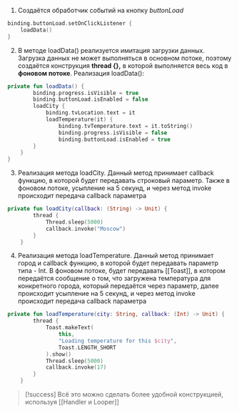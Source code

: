 1. Создаётся обработчик событий на кнопку *buttonLoad* 
```kotlin
binding.buttonLoad.setOnClickListener {  
	loadData()  
}        
```
2. В методе loadData() реализуется имитация загрузки данных. Загрузка данных не может выполняться в основном потоке, поэтому создаётся конструкция **thread {},** в которой выполняется весь код в **фоновом потоке**. Реализация loadData():
```kotlin
private fun loadData() {  
        binding.progress.isVisible = true  
        binding.buttonLoad.isEnabled = false  
        loadCity {  
            binding.tvLocation.text = it  
            loadTemperature(it) {  
                binding.tvTemperature.text = it.toString()  
                binding.progress.isVisible = false  
                binding.buttonLoad.isEnabled = true  
        }  
    }    
}  
```
3. Реализация метода loadCity. Данный метод принимает callback функцию, в которой будет передавать строковый параметр. Также в фоновом потоке, усыпление на 5 секунд, и через метод invoke происходит передача callback параметра
```kotlin
private fun loadCity(callback: (String) -> Unit) {  
        thread {  
            Thread.sleep(5000)  
            callback.invoke("Moscow")  
        }  
    }
```
4. Реализация метода loadTemperature. Данный метод принимает город и callback функцию, в которой будет передавать параметр типа - Int. В фоновом потоке, будет передавать [[Toast]], в котором передаётся сообщение о том, что загружена температура для конкретного города, который передаётся через параметр, далее происходит усыпление на 5 секунд, и через метод invoke происходит передача callback параметра
```kotlin
private fun loadTemperature(city: String, callback: (Int) -> Unit) {  
        thread {  
            Toast.makeText(  
                this,  
                "Loading temperature for this $city",  
                Toast.LENGTH_SHORT  
            ).show()  
            Thread.sleep(5000)  
            callback.invoke(17)  
        }  
    }
```

>[!success] Всё это можно сделать более удобной конструкцией, используя [[Handler и Looper]]
